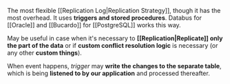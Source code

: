 The most flexible [[Replication Log|Replication Strategy]], though it has the most overhead. It uses **triggers and stored procedures**.  Databus for [[Oracle]] and [[Bucardo]] for [[PostgreSQL]] works this way.

May be useful in case when it's necessary to **[[Replication|Replicate]] only the part of the data** or if **custom conflict resolution logic** is necessary (or any other **custom things**).

When event happens, *trigger* may **write the changes to the separate table**, which is being **listened to by our application** and processed thereafter.
